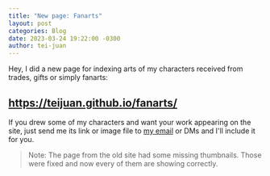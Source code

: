 ```yaml
---
title: "New page: Fanarts"
layout: post
categories: Blog
date: 2023-03-24 19:22:00 -0300
author: tei-juan
---
```


Hey, I did a new page for indexing arts of my characters received from trades, gifts or simply fanarts:  

## <https://teijuan.github.io/fanarts/>

If you drew some of my characters and want your work appearing on the site, just send me its link or image file to [my email](mailto:tei-juan@hotmail.com) or DMs and I'll include it for you.  

> Note: The page from the old site had some missing thumbnails. Those were fixed and now every of them are showing correctly.